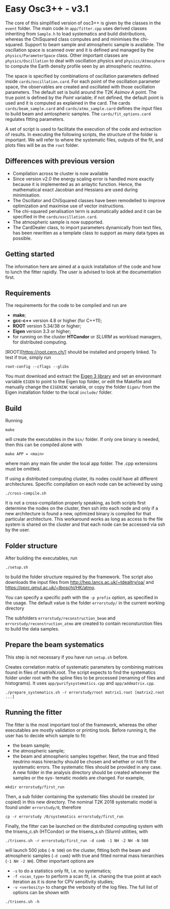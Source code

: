 # Easy Osc3++ - v3.1

The core of this simplified version of osc3++ is given by the classes in the ```event``` folder.
The main code in ```app/fitter.cpp``` uses derived classes inheriting from ```Sample.h``` to load systematics and build distributions, whereas the ChiSquared class computes and and minimises the chi-squared.
Support to beam sample and atmospheric sample is available.
The oscillation space is scanned over and it is defined and managed by the ```physics/ParameterSpace``` class.
Other important classes are ```physics/Oscillation``` to deal with oscillation physics and ```physics/Atmosphere```
to compute the Earth density profile seen by an atmospheric neutrino.

The space is specified by combinations of oscillation parameters defined inside ```cards/oscillation.card```.
For each point of the oscillation parameter space, the observables are created and oscillated with those oscillation parameters.
The default set is build around the T2K *Asimov A* point.
The true point is defined by the *Point* variable; if not defined, the default point is used and it is computed as explained in the card.
The cards ```cards/beam_sample.card``` and ```cards/atmo_sample.card``` defines the input files to build beam and amtospheric samples.
The ```cards/fit_options.card``` regulates fitting parameters.

A set of script is used to facilitate the execution of the code and extraction of results.
In executing the following scripts, the structure of the folder is important.
We will refer to where the systematic files, outputs of the fit, and plots files will be as the ```root``` folder.

## Differences with previous version

* Compilation across te cluster is now available
* Since version v2.0 the energy scaling error is handled more exactly because it is implemented as an anlaytic function.  Hence, the mathematical exact Jacobian and Hessians are used during minimisation.
* The Oscillator and ChiSquared classes have been remodelled to improve optimization and maximise use of vector instructions.
* The chi-squared penalisation term is automatically added and it can be specified in the ```cards/oscillation.card```.
* The atmospheric sample is now supported.
* The CardDealer class, to import parameters dynamically from text files, has been rewritten as a template class to support as many data types as possible.

## Getting started

The information here are aimed at a quick installation of the code and how to lunch the fitter rapidly.
The user is advised to look at the documentation first.

## Requirements

The requirements for the code to be compiled and run are
* **make**;
* **gcc-c++** version 4.8 or higher (for C++11);
* **ROOT** version 5.34/38 or higher;
* **Eigen** version 3.3 or higher;
* for running on the cluster **HTCondor** or *SLURM* as workload managers, for distributed computing.

[ROOT][https://root.cern.ch/] should be installed and properly linked. To test if true, simply run
```
root-config --cflags --glibs
```

You must download and extract the [Eigen 3 library](https://eigen.tuxfamily.org/dox/index.html) and set an environmant variable ```EIGEN``` to point to the Eigen top folder, or edit the Makefile and manually change the ```EIGENINC``` variable, or copy the folder ```Eigen/``` from the Eigen installation folder to the local ```include/``` folder.


## Build

Running
```
make
```
will create the executables in the ```bin/``` folder.
If only one binary is needed, then this can be compiled alone with
```
make APP = <main>
```
where main any main file under the local app folder. The .cpp extensions must be omitted. 

If using a distributed computing  cluster, its nodes could have all different architectures.
Specific compilation on each node can be achieved by using
```
./cross-compile.sh 
```
It is not a cross-compilation properly speaking, as both scripts first determine the nodes on the
cluster, then ssh into each node and only if a new architecture is found a new, optimized binary
is compiled for that particular architecture. This workaround works as long as access to the file
system is shared on the cluster and that each node can be accessed via ssh by the user.


## Folder structure

After building the executables, run
```
./setup.sh
```
to build the folder structure required by the framework.
The script also downloads the input files from http://hep.lancs.ac.uk/~tdealtry/oa/ and https://pprc.qmul.ac.uk/~tboschi/HK/atmo.

You can specify a specific path with the ```-p prefix``` option, as specified in the usage. The default value is the folder ```errorstudy/``` in the current working directory 

The subfolders ```errorstudy/reconstruction_beam``` and ```errorstudy/reconstruction_atmo``` are created to contain reconsturction files to build the data samples.



## Prepare the beam systematics

This step is not necessary if you have run ```setup.sh``` before.

Creates correlation matrix of systematic parameters by combining matrices found in files of matrixN.root.
The script expects to find the systematics folder under root with the spline files to be processed (renaming of files and histograms).
It uses ```app/purifysystematics.cpp``` and ```app/addmatrix.cpp```.
```
./prepare_systematics.sh -r errorstudy/root matrix1.root [matrix2.root ...]
```

## Running the fitter

The fitter is the most important tool of the framework, whereas the other executables are
mostly validation or printing tools. Before running it, the user has to decide which sample to
fit:
* the beam sample;
* the atmospheric sample;
* the beam and atmospheric samples together.
Next, the true and fitted neutrino mass hirerachy should be chosen and whether or not fit the
systematic errors. The systematic files should be provided in any case.
A new folder in the analysis directory should be created whenever the samples or the sys-
tematic models are changed. For example,
```
mkdir errorstudy/first_run
```
Then, a sub folder containing the systematic files should be created (or copied) in this new
directory. The nominal T2K 2018 systematic model is found under ```errorstudy/0```, therefore
```
cp -r errorstudy /0/systematics errorstudy/first_run
```
Finally, the fitter can be launched on the distributed computing system with the trisens_c.sh
(HTCondor) or the trisens_s.sh (Slurm) utilities, with
```
./trisens.sh -r errorstudy/first_run -d comb -1 NH -2 NH -N 500
```
will launch 500 jobs (```-N 500```) on the cluster, fitting both the beam and atmospheric samples (```-d comb```) with true and fitted normal mass hierarchies (```-1 NH -2 NH```).
Other important options are
* ```-s``` to do a statistics only fit, i.e. no systematics;
* ```-f <scan_type>``` to perform a scan fit, i.e. chaning the true point at each iteration as it is done for CPV sensitivity studies;
* ```-v <verbosity>``` to change the verbosity of the log files.
The full list of options can be shown with
```
./trisens.sh -h
```
